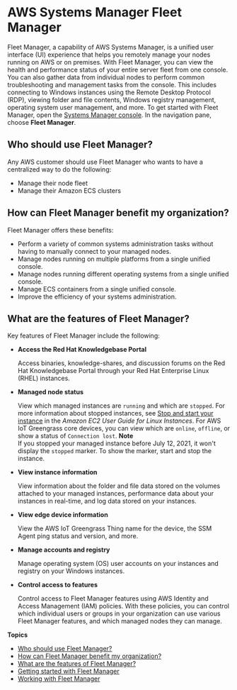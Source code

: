 # AWS Systems Manager Fleet Manager<a name="fleet"></a>

Fleet Manager, a capability of AWS Systems Manager, is a unified user interface \(UI\) experience that helps you remotely manage your nodes running on AWS or on premises\. With Fleet Manager, you can view the health and performance status of your entire server fleet from one console\. You can also gather data from individual nodes to perform common troubleshooting and management tasks from the console\. This includes connecting to Windows instances using the Remote Desktop Protocol \(RDP\), viewing folder and file contents, Windows registry management, operating system user management, and more\. To get started with Fleet Manager, open the [Systems Manager console](https://console.aws.amazon.com/systems-manager/managed-instances)\. In the navigation pane, choose **Fleet Manager**\.

## Who should use Fleet Manager?<a name="fleet-who"></a>

Any AWS customer should use Fleet Manager who wants to have a centralized way to do the following:
+ Manage their node fleet
+ Manage their Amazon ECS clusters

## How can Fleet Manager benefit my organization?<a name="fleet-benefits"></a>

Fleet Manager offers these benefits:
+ Perform a variety of common systems administration tasks without having to manually connect to your managed nodes\.
+ Manage nodes running on multiple platforms from a single unified console\.
+ Manage nodes running different operating systems from a single unified console\.
+ Manage ECS containers from a single unified console\.
+ Improve the efficiency of your systems administration\.

## What are the features of Fleet Manager?<a name="fleet-features"></a>

Key features of Fleet Manager include the following:
+ **Access the Red Hat Knowledgebase Portal**

  Access binaries, knowledge\-shares, and discussion forums on the Red Hat Knowledgebase Portal through your Red Hat Enterprise Linux \(RHEL\) instances\.
+ **Managed node status** 

  View which managed instances are `running` and which are `stopped`\. For more information about stopped instances, see [Stop and start your instance](https://docs.aws.amazon.com/AWSEC2/latest/UserGuide/Stop_Start.html) in the *Amazon EC2 User Guide for Linux Instances*\. For AWS IoT Greengrass core devices, you can view which are `online`, `offline`, or show a status of `Connection lost`\.
**Note**  
If you stopped your managed instance before July 12, 2021, it won't display the `stopped` marker\. To show the marker, start and stop the instance\.
+ **View instance information**

  View information about the folder and file data stored on the volumes attached to your managed instances, performance data about your instances in real\-time, and log data stored on your instances\.
+ **View edge device information**

  View the AWS IoT Greengrass Thing name for the device, the SSM Agent ping status and version, and more\.
+ **Manage accounts and registry**

  Manage operating system \(OS\) user accounts on your instances and registry on your Windows instances\.
+ **Control access to features**

  Control access to Fleet Manager features using AWS Identity and Access Management \(IAM\) policies\. With these policies, you can control which individual users or groups in your organization can use various Fleet Manager features, and which managed nodes they can manage\.

**Topics**
+ [Who should use Fleet Manager?](#fleet-who)
+ [How can Fleet Manager benefit my organization?](#fleet-benefits)
+ [What are the features of Fleet Manager?](#fleet-features)
+ [Getting started with Fleet Manager](fleet-getting-started.md)
+ [Working with Fleet Manager](fleet-working.md)